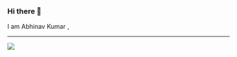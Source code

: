 ### Hi there 👋  
I am Abhinav Kumar ,
<hr/>

![](https://komarev.com/ghpvc/?username=AbhinavKumarjss&color=red)

<!--
**AbhinavKumarjss/AbhinavKumarjss** is a ✨ _special_ ✨ repository because its `README.md` (this file) appears on your GitHub profile.

Here are some ideas to get you started:

- 🔭 I’m currently working on ...
- 🌱 I’m currently learning ...
- 👯 I’m looking to collaborate on ...
- 🤔 I’m looking for help with ...
- 💬 Ask me about ...
- 📫 How to reach me: ...
- 😄 Pronouns: ...
- ⚡ Fun fact: ...
-->
